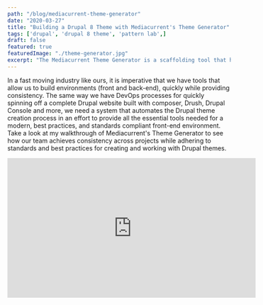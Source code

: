 ```yaml
---
path: "/blog/mediacurrent-theme-generator"
date: "2020-03-27"
title: "Building a Drupal 8 Theme with Mediacurrent's Theme Generator"
tags: ['drupal', 'drupal 8 theme', 'pattern lab',]
draft: false
featured: true
featuredImage: "./theme-generator.jpg"
excerpt: "The Mediacurrent Theme Generator is a scaffolding tool that has evolved with the years to provide a production-ready Drupal 8 theme that is component-based ready out of the box."
---
```


In a fast moving industry like ours, it is imperative that we have tools that allow us to build environments (front and back-end), quickly while providing consistency. The same way we have DevOps processes for quickly spinning off a complete Drupal website built with composer, Drush, Drupal Console and more, we need a system that automates the Drupal theme creation process in an effort to provide all the essential tools needed for a modern, best practices, and standards compliant front-end environment.  Take a look at my walkthrough of Mediacurrent's Theme Generator to see how our team achieves consistency across projects while adhering to standards and best practices for creating and working with Drupal themes.

<iframe width="560" height="315" src="https://www.youtube.com/embed/29CabEtPMJ4" frameborder="0" allow="accelerometer; encrypted-media; gyroscope; picture-in-picture" allowfullscreen></iframe>
